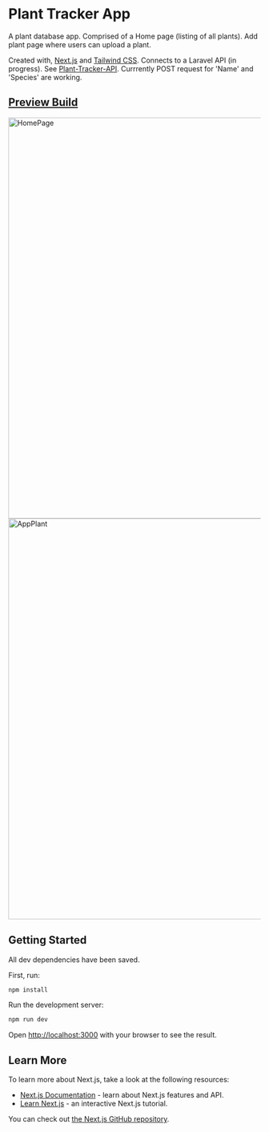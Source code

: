 # Plant Tracker App

A plant database app. Comprised of a Home page (listing of all plants). Add plant page where users can upload a plant.

Created with, [Next.js](https://nextjs.org/) and [Tailwind CSS](https://tailwindcss.com/). Connects to a Laravel API (in progress). See [Plant-Tracker-API](https://github.com/dylpark/Plant-Tracker-API/). Currrently POST request for 'Name' and 'Species' are working.

## [Preview Build](https://plant-tracker-app-react.herokuapp.com/)

<img width="800" alt="HomePage" src="https://user-images.githubusercontent.com/64296934/139571868-47fe8089-ff1f-4898-aab1-250cb47fd561.png">

<img width="800" alt="AppPlant" src="https://user-images.githubusercontent.com/64296934/139571871-8a50f75c-40d4-4fe3-a369-8dc1e883b2f7.png">

## Getting Started

All dev dependencies have been saved.

First, run:

```bash
npm install
```

Run the development server:

```bash
npm run dev
```

Open [http://localhost:3000](http://localhost:3000) with your browser to see the result.

## Learn More

To learn more about Next.js, take a look at the following resources:

- [Next.js Documentation](https://nextjs.org/docs) - learn about Next.js features and API.
- [Learn Next.js](https://nextjs.org/learn) - an interactive Next.js tutorial.

You can check out [the Next.js GitHub repository](https://github.com/vercel/next.js/).
